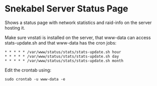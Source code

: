 # Snekabel Server Status Page
Shows a status page with network statistics and raid-info on the server hosting it.

Make sure vnstati is installed on the server, that www-data can access stats-update.sh and that www-data has the cron jobs:
```
* * * * * /var/www/status/stats/stats-update.sh hour
* * * * * /var/www/status/stats/stats-update.sh day
* * * * * /var/www/status/stats/stats-update.sh month
```
Edit the crontab using:
```
sudo crontab -u www-data -e
```
